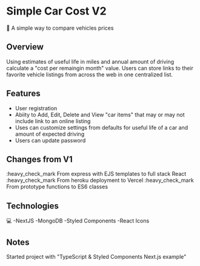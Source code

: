 # Simple Car Cost V2

:blue_car: A simple way to compare vehicles prices

## Overview

Using estimates of useful life in miles and annual amount of driving calculate a "cost per remaingin month" value. Users can store links to their favorite vehicle listings from across the web in one centralized list.

## Features

- User registration
- Abiity to Add, Edit, Delete and View "car items" that may or may not include link to an online listing
- Uses can customize settings from defaults for useful life of a car and amount of expected driving
- Users can update password

## Changes from V1

:heavy_check_mark From express with EJS templates to full stack React
:heavy_check_mark From heroku deployment to Vercel
:heavy_check_mark From prototype functions to ES6 classes

## Technologies

:computer:
-NextJS
-MongoDB
-Styled Components
-React Icons

## Notes

Started project with "TypeScript & Styled Components Next.js example"
